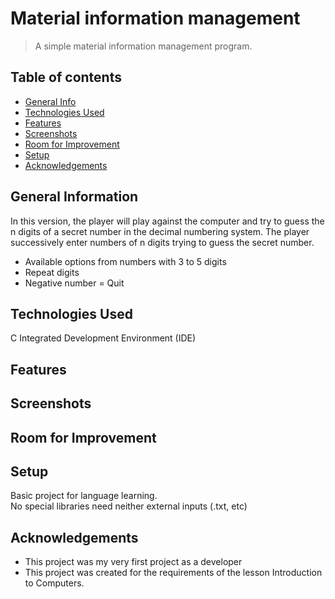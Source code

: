 # Material information management
> A simple material information management program.
## Table of contents
* [General Info](#general-information)
* [Technologies Used](#technologies-used)
* [Features](#features)
* [Screenshots](#screenshots)
* [Room for Improvement](#room-for-improvement)
* [Setup](#setup)
* [Acknowledgements](#acknowledgements)

## General Information
In this version, the player will play against the computer and try to guess the n
digits of a secret number in the decimal numbering system. The player successively enter numbers of n digits trying to guess the secret number.


* Available options from numbers with 3 to 5 digits
* Repeat digits
* Negative number = Quit

## Technologies Used
C Integrated Development Environment (IDE)

## Features

## Screenshots

## Room for Improvement


## Setup
Basic project for language learning. <br />
No special libraries need neither 
external inputs (.txt, etc)
## Acknowledgements
- This project was my very first project as a developer
- This project was created for the requirements of the lesson Introduction to Computers.

